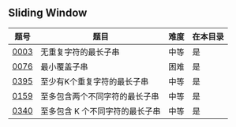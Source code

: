 ## Sliding Window
|题号|题目|难度|在本目录|
|----|----|----|----|
|[0003](https://leetcode-cn.com/problems/longest-substring-without-repeating-characters/)|无重复字符的最长子串|中等|是|
|[0076](https://leetcode-cn.com/problems/minimum-window-substring/)|最小覆盖子串|困难|是|
|[0395](https://leetcode-cn.com/problems/longest-substring-with-at-least-k-repeating-characters/)|至少有K个重复字符的最长子串|中等|是|
|[0159](https://leetcode-cn.com/problems/longest-substring-with-at-most-two-distinct-characters/)|至多包含两个不同字符的最长子串|中等|是|
|[0340](https://leetcode-cn.com/problems/longest-substring-with-at-most-k-distinct-characters/)|至多包含 K 个不同字符的最长子串|中等|是|